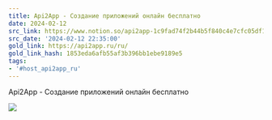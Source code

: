 ```yaml
---
title: Api2App - Создание приложений онлайн бесплатно
date: 2024-02-12
src_link: https://www.notion.so/api2app-1c9fad74f2b44b5f840c4e7cfc05df1d
src_date: '2024-02-12 22:35:00'
gold_link: https://api2app.ru/ru/
gold_link_hash: 1853eda6afb55af3b396bb1ebe9189e5
tags:
- '#host_api2app_ru'
---
```






Api2App - Создание приложений онлайн бесплатно






















![](https://mc.yandex.ru/watch/96354323)